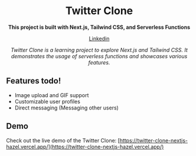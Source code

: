 <h1 align="center">Twitter Clone</h1>

<p align="center">
  <strong>This project is built with Next.js, Tailwind CSS, and Serverless Functions</strong>
</p>

<p align="center">
  <a href="https://www.linkedin.com/in/jesse-lucas-56b0b9163/">Linkedin</a>
</p>

<p align="center">
  <em>Twitter Clone is a learning project to explore Next.js and Tailwind CSS. It demonstrates the usage of serverless functions and showcases various features.</em>
</p>

## Features todo!

- Image upload and GIF support
- Customizable user profiles
- Direct messaging (Messaging other users)

## Demo

Check out the live demo of the Twitter Clone: [https://twitter-clone-nextjs-hazel.vercel.app/](https://twitter-clone-nextjs-hazel.vercel.app/)

